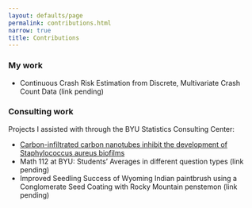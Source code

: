 ```yaml
---
layout: defaults/page
permalink: contributions.html
narrow: true
title: Contributions
---
```


### My work

- Continuous Crash Risk Estimation from Discrete, Multivariate Crash Count Data (link pending)

### Consulting work

Projects I assisted with through the BYU Statistics Consulting Center:
- [Carbon-infiltrated carbon nanotubes inhibit the development of Staphylococcus aureus biofilms](https://www.nature.com/articles/s41598-023-46748-y)
- Math 112 at BYU: Students’ Averages in different question types (link pending)
- Improved Seedling Success of Wyoming Indian paintbrush using a Conglomerate Seed Coating with Rocky Mountain penstemon (link pending)




